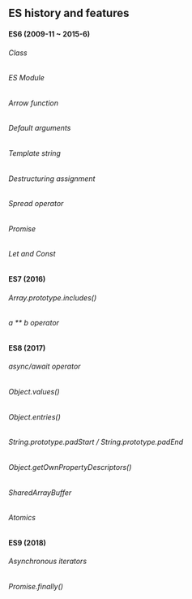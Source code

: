 ## ES history and features

#### ES6 (2009-11 ~ 2015-6)

###### Class

###### ES Module

###### Arrow function

###### Default arguments

###### Template string

###### Destructuring assignment

###### Spread operator

###### Promise

###### Let and Const

#### ES7 (2016)

###### Array.prototype.includes()

###### a ** b operator

#### ES8 (2017)

###### async/await operator

###### Object.values()

###### Object.entries()

###### String.prototype.padStart / String.prototype.padEnd

###### Object.getOwnPropertyDescriptors()

###### SharedArrayBuffer

###### Atomics

#### ES9 (2018)

###### Asynchronous iterators

###### Promise.finally()